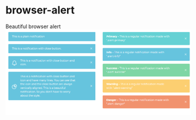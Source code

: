 # browser-alert
Beautiful browser alert  
<img src="https://github.com/geeknection/browser-alert/blob/master/image.png" />
